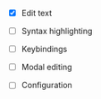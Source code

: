   - [x] Edit text
  - [ ] Syntax highlighting
  - [ ] Keybindings
  - [ ] Modal editing
  - [ ] Configuration

